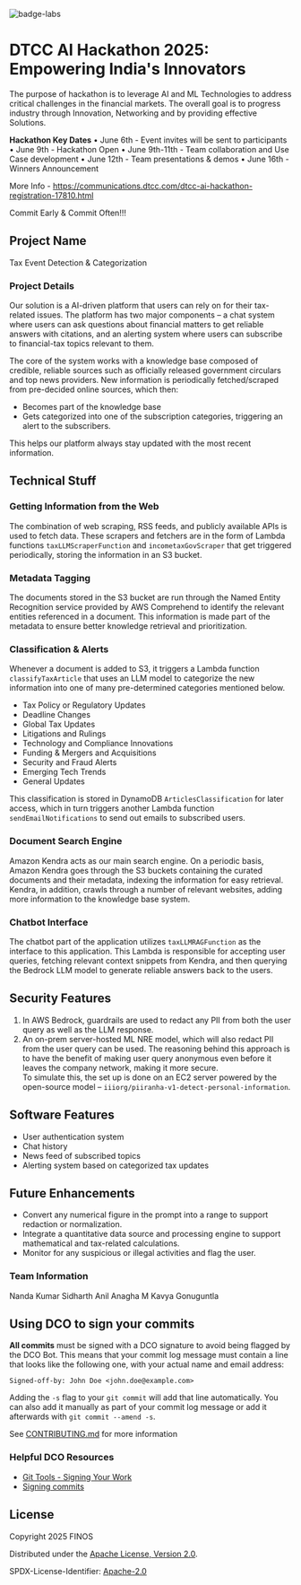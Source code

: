 ![badge-labs](https://user-images.githubusercontent.com/327285/230928932-7c75f8ed-e57b-41db-9fb7-a292a13a1e58.svg)

# DTCC AI Hackathon 2025: Empowering India's Innovators
The purpose of hackathon is to leverage AI and ML Technologies to address critical challenges in the financial markets. The overall goal is to progress industry through Innovation, Networking and by providing effective Solutions.

**Hackathon Key Dates** 
•	June 6th - Event invites will be sent to participants
•	June 9th - Hackathon Open
•	June 9th-11th - Team collaboration and Use Case development
•	June 12th - Team presentations & demos
•	June 16th - Winners Announcement

More Info - https://communications.dtcc.com/dtcc-ai-hackathon-registration-17810.html

Commit Early & Commit Often!!!

## Project Name

Tax Event Detection & Categorization

### Project Details

Our solution is a AI-driven platform that users can rely on for their tax-related issues. The platform has two major components – a chat system where users can ask questions about financial matters to get reliable answers with citations, and an alerting system where users can subscribe to financial-tax topics relevant to them.

The core of the system works with a knowledge base composed of credible, reliable sources such as officially released government circulars and top news providers. New information is periodically fetched/scraped from pre-decided online sources, which then:

- Becomes part of the knowledge base
- Gets categorized into one of the subscription categories, triggering an alert to the subscribers.

This helps our platform always stay updated with the most recent information.

## Technical Stuff

### Getting Information from the Web

The combination of web scraping, RSS feeds, and publicly available APIs is used to fetch data. These scrapers and fetchers are in the form of Lambda functions `taxLLMScraperFunction` and `incometaxGovScraper` that get triggered periodically, storing the information in an S3 bucket.

### Metadata Tagging

The documents stored in the S3 bucket are run through the Named Entity Recognition service provided by AWS Comprehend to identify the relevant entities referenced in a document. This information is made part of the metadata to ensure better knowledge retrieval and prioritization.

### Classification & Alerts

Whenever a document is added to S3, it triggers a Lambda function `classifyTaxArticle` that uses an LLM model to categorize the new information into one of many pre-determined categories mentioned below. 

- Tax Policy or Regulatory Updates
- Deadline Changes
- Global Tax Updates
- Litigations and Rulings
- Technology and Compliance Innovations
- Funding & Mergers and Acquisitions
- Security and Fraud Alerts
- Emerging Tech Trends
- General Updates 

This classification is stored in DynamoDB `ArticlesClassification` for later access, which in turn triggers another Lambda function `sendEmailNotifications` to send out emails to subscribed users.

### Document Search Engine

Amazon Kendra acts as our main search engine. On a periodic basis, Amazon Kendra goes through the S3 buckets containing the curated documents and their metadata, indexing the information for easy retrieval. Kendra, in addition, crawls through a number of relevant websites, adding more information to the knowledge base system.

### Chatbot Interface

The chatbot part of the application utilizes `taxLLMRAGFunction` as the interface to this application. This Lambda is responsible for accepting user queries, fetching relevant context snippets from Kendra, and then querying the Bedrock LLM model to generate reliable answers back to the users.

## Security Features

1. In AWS Bedrock, guardrails are used to redact any PII from both the user query as well as the LLM response.
2. An on-prem server-hosted ML NRE model, which will also redact PII from the user query can be used. The reasoning behind this approach is to have the benefit of making user query anonymous even before it leaves the company network, making it more secure.  
   To simulate this, the set up is done on an EC2 server powered by the open-source model – `iiiorg/piiranha-v1-detect-personal-information`.

## Software Features

- User authentication system  
- Chat history  
- News feed of subscribed topics  
- Alerting system based on categorized tax updates

## Future Enhancements

- Convert any numerical figure in the prompt into a range to support redaction or normalization.
- Integrate a quantitative data source and processing engine to support mathematical and tax-related calculations.
- Monitor for any suspicious or illegal activities and flag the user.

### Team Information

Nanda Kumar 
Sidharth Anil
Anagha M
Kavya Gonuguntla

## Using DCO to sign your commits

**All commits** must be signed with a DCO signature to avoid being flagged by the DCO Bot. This means that your commit log message must contain a line that looks like the following one, with your actual name and email address:

```
Signed-off-by: John Doe <john.doe@example.com>
```

Adding the `-s` flag to your `git commit` will add that line automatically. You can also add it manually as part of your commit log message or add it afterwards with `git commit --amend -s`.

See [CONTRIBUTING.md](./.github/CONTRIBUTING.md) for more information

### Helpful DCO Resources
- [Git Tools - Signing Your Work](https://git-scm.com/book/en/v2/Git-Tools-Signing-Your-Work)
- [Signing commits
](https://docs.github.com/en/github/authenticating-to-github/signing-commits)


## License

Copyright 2025 FINOS

Distributed under the [Apache License, Version 2.0](http://www.apache.org/licenses/LICENSE-2.0).

SPDX-License-Identifier: [Apache-2.0](https://spdx.org/licenses/Apache-2.0)









